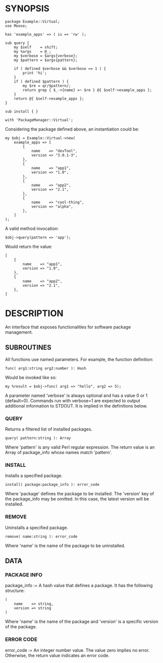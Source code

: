 # SYNOPSIS

    package Example::Virtual;
    use Moose;

    has 'example_apps' => ( is => 'rw' );

    sub query {
        my $self    = shift;
        my %args    = @_;
        my $verbose = $args{verbose};
        my $pattern = $args{pattern};

        if ( defined $verbose && $verbose == 1 ) {
            print 'hi';
        }
        if ( defined $pattern ) {
            my $re = qr/$pattern/;
            return grep { $_->{name} =~ $re } @{ $self->example_apps };
        }
        return @{ $self->example_apps };
    }

    sub install { }

    with 'PackageManager::Virtual';

Considering the package defined above, an instantiation could be:

    my $obj = Example::Virtual->new(
        example_apps => [
            {
                name    => "devTool",
                version => "3.0.1-3",
            },
            {
                name    => "app1",
                version => "1.0",
            },
            {
                name    => "app2",
                version => "2.1",
            },
            {
                name    => "cool-thing",
                version => "alpha",
            },
        ]
    );

A valid method invocation:

    $obj->query(pattern => 'app');

Would return the value:

    [
        {
            name    => "app1",
            version => "1.0",
        },
        {
            name    => "app2",
            version => "2.1",
        },
    ]

# DESCRIPTION

An interface that exposes functionalities for software package management.

## SUBROUTINES

All functions use named parameters. For example, the function definition:

    func( arg1:string arg2:number ): Hash

Would be invoked like so:

    my %result = $obj->func( arg1 => "hello", arg2 => 5);

A parameter named 'verbose' is always optional and has a value 0 or 1
(default=0). Commands run with verbose=1 are expected to output additional
information to STDOUT. It is implied in the definitions below.

### QUERY

Returns a filtered list of installed packages.

    query( pattern:string ): Array

Where 'pattern' is any valid Perl regular expression. The return value is an
Array of package\_info whose names match 'pattern'.

### INSTALL

Installs a specified package.

    install( package:package_info ): error_code

Where 'package' defines the package to be installed. The 'version' key of the
package\_info may be omitted. In this case, the latest version will be installed.

### REMOVE

Uninstalls a specified package.

    remove( name:string ): error_code

Where 'name' is the name of the package to be uninstalled.

## DATA

### PACKAGE INFO

package\_info := A hash value that defines a package. It has the following
structure:

    (
        name    => string,
        version => string
    )

Where 'name' is the name of the package and 'version' is a specific version
of the package.

### ERROR CODE

error\_code := An integer number value. The value zero implies no error. Otherwise, the
return value indicates an error code.
